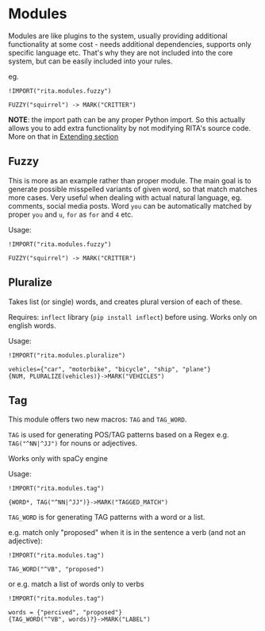 # Modules

Modules are like plugins to the system, usually providing additional functionality at some cost - needs additional dependencies, supports only specific language etc.
That's why they are not included into the core system, but can be easily included into your rules.

eg.
```
!IMPORT("rita.modules.fuzzy")

FUZZY("squirrel") -> MARK("CRITTER")
```

**NOTE**: the import path can be any proper Python import. So this actually allows you to add extra functionality by not modifying RITA's source code.
More on that in [Extending section](./extend.md)

## Fuzzy

This is more as an example rather than proper module. The main goal is to generate possible misspelled variants of given word, so that match matches more cases. 
Very useful when dealing with actual natural language, eg. comments, social media posts. Word `you` can be automatically matched by proper `you` and `u`, `for` as `for` and `4` etc.

Usage:
```
!IMPORT("rita.modules.fuzzy")

FUZZY("squirrel") -> MARK("CRITTER")
```

## Pluralize

Takes list (or single) words, and creates plural version of each of these.

Requires: `inflect` library (`pip install inflect`) before using. Works only on english words.

Usage:

```
!IMPORT("rita.modules.pluralize")

vehicles={"car", "motorbike", "bicycle", "ship", "plane"}
{NUM, PLURALIZE(vehicles)}->MARK("VEHICLES")
```

## Tag

This module offers two new macros: `TAG` and `TAG_WORD`.


`TAG` is used for generating POS/TAG patterns based on a Regex
e.g. `TAG("^NN|^JJ")` for nouns or adjectives.

Works only with spaCy engine

Usage:

```
!IMPORT("rita.modules.tag")

{WORD*, TAG("^NN|^JJ")}->MARK("TAGGED_MATCH")
```

`TAG_WORD` is for generating TAG patterns with a word or a list.

e.g. match only "proposed" when it is in the sentence a verb (and not an adjective):

```
!IMPORT("rita.modules.tag")

TAG_WORD("^VB", "proposed")
```

or e.g. match a list of words only to verbs

```
!IMPORT("rita.modules.tag")

words = {"percived", "proposed"}
{TAG_WORD("^VB", words)?}->MARK("LABEL")
```